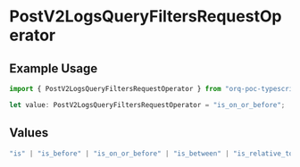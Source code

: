 # PostV2LogsQueryFiltersRequestOperator

## Example Usage

```typescript
import { PostV2LogsQueryFiltersRequestOperator } from "orq-poc-typescript-multi-env-version/models/operations";

let value: PostV2LogsQueryFiltersRequestOperator = "is_on_or_before";
```

## Values

```typescript
"is" | "is_before" | "is_on_or_before" | "is_between" | "is_relative_today" | "is_relative_time" | "is_empty" | "is_not_empty"
```